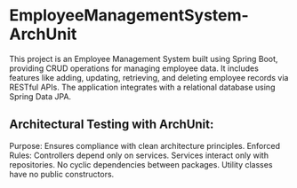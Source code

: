 # EmployeeManagementSystem-ArchUnit

This project is an Employee Management System built using Spring Boot, providing CRUD operations for managing employee data. It includes features like adding, updating, retrieving, and deleting employee records via RESTful APIs. The application integrates with a relational database using Spring Data JPA.

## Architectural Testing with ArchUnit:

Purpose: Ensures compliance with clean architecture principles.
Enforced Rules:
Controllers depend only on services.
Services interact only with repositories.
No cyclic dependencies between packages.
Utility classes have no public constructors.
